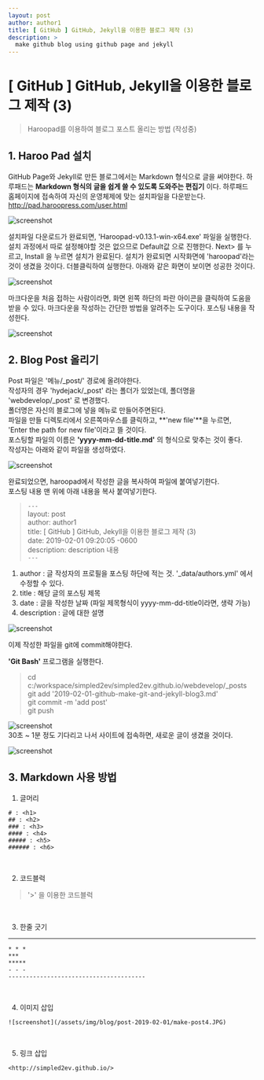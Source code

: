 ```yaml
---
layout: post
author: author1
title: [ GitHub ] GitHub, Jekyll을 이용한 블로그 제작 (3)
description: >
  make github blog using github page and jekyll
---
```


# [ GitHub ] GitHub, Jekyll을 이용한 블로그 제작 (3)

> Haroopad를 이용하여 블로그 포스트 올리는 방법 (작성중)

## 1. Haroo Pad 설치
GitHub Page와 Jekyll로 만든 블로그에서는 Markdown 형식으로 글을 써야한다.
하루패드는 **Markdown 형식의 글을 쉽게 쓸 수 있도록 도와주는 편집기** 이다.
하루패드 홈페이지에 접속하여 자신의 운영체제에 맞는 설치파일을 다운받는다.
<http://pad.haroopress.com/user.html>

![screenshot](/assets/img/blog/post-2019-02-01/haroo-pad-setting1.JPG)  

설치파일 다운로드가 완료되면, 'Haroopad-v0.13.1-win-x64.exe' 파일을 실행한다.
설치 과정에서 따로 설정해야할 것은 없으므로 Default값 으로 진행한다.
Next> 를 누르고, Install 을 누르면 설치가 완료된다.
설치가 완료되면 시작화면에 'haroopad'라는 것이 생겼을 것이다. 더블클릭하여 실행한다.
아래와 같은 화면이 보이면 성공한 것이다.

![screenshot](/assets/img/blog/post-2019-02-01/haroo-pad-setting2.JPG)  

마크다운을 처음 접하는 사람이라면, 화면 왼쪽 하단의 파란 아이콘을 클릭하여 도움을 받을 수 있다.
마크다운을 작성하는 간단한 방법을 알려주는 도구이다. 포스팅 내용을 작성한다.

![screenshot](/assets/img/blog/post-2019-02-01/haroo-pad-setting3.JPG)  

## 2. Blog Post 올리기
Post 파일은 '메뉴/_post/' 경로에 올려야한다.  
작성자의 경우 'hydejack/_post' 라는 폴더가 있었는데, 폴더명을 'webdevelop/_post' 로 변경했다.  
폴더명은 자신의 블로그에 넣을 메뉴로 만들어주면된다.  
파일을 만들 디렉토리에서 오른쪽마우스를 클릭하고, **'new file'**을 누르면,  
'Enter the path for new file'이라고 뜰 것이다.  
포스팅할 파일의 이름은 **'yyyy-mm-dd-title.md'** 의 형식으로 맞추는 것이 좋다.   
작성자는 아래와 같이 파일을 생성하였다.  

![screenshot](/assets/img/blog/post-2019-02-01/make-post1.JPG)  

완료되었으면, haroopad에서 작성한 글을 복사하여 파일에 붙여넣기한다.  
포스팅 내용 맨 위에 아래 내용을 복사 붙여넣기한다.  

> `---`  
> layout: post  
> author: author1  
> title: [ GitHub ] GitHub, Jekyll을 이용한 블로그 제작 (3)  
> date: 2019-02-01 09:20:05 -0600  
> description: description 내용  
> `---`  

1. author : 글 작성자의 프로필을 포스팅 하단에 적는 것. '_data/authors.yml' 에서 수정할 수 있다.  
2. title : 해당 글의 포스팅 제목  
3. date : 글을 작성한 날짜 (파일 제목형식이 yyyy-mm-dd-title이라면, 생략 가능)    
4. description : 글에 대한 설명  

![screenshot](/assets/img/blog/post-2019-02-01/make-post2.JPG)  

이제 작성한 파일을 git에 commit해야한다.  

**'Git Bash'** 프로그램을 실행한다.  
> cd c:/workspace/simpled2ev/simpled2ev.github.io/webdevelop/_posts  
> git add '2019-02-01-github-make-git-and-jekyll-blog3.md'  
> git commit -m 'add post'  
> git push  

![screenshot](/assets/img/blog/post-2019-02-01/make-post3.JPG)  
30초 ~ 1분 정도 기다리고 나서 사이트에 접속하면, 새로운 글이 생겼을 것이다.  

![screenshot](/assets/img/blog/post-2019-02-01/make-post4.JPG)  



## 3. Markdown 사용 방법
1. 글머리  
```   
# : <h1>  
## : <h2>  
### : <h3>  
#### : <h4>  
##### : <h5>  
###### : <h6>  
```   
<br>

2. 코드블럭  
> '>' 을 이용한 코드블럭  
<br>

3. 한줄 긋기  
---------------------------------------   
```  
* * *  
***  
*****  
- - -  
---------------------------------------     
```   
<br>

4. 이미지 삽입
```   
![screenshot](/assets/img/blog/post-2019-02-01/make-post4.JPG)   
```   
<br>

5. 링크 삽입  
```   
<http://simpled2ev.github.io/>  
```   
